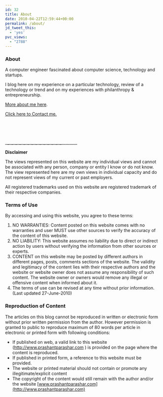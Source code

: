 ```yaml
---
id: 32
title: About
date: 2010-04-22T12:59:44+00:00
permalink: /about/
jd_tweet_this:
  - 'yes'
pvc_views:
  - "2788"
---
```

### About

A computer engineer fascinated about computer science, technology and startups.

I blog here on my experience on a particular technology, review of a technology or trend and on my experiences with philanthropy & entrepreneurship.

[More about me here](http://www.prashantparashar.com/speaker-profile "Speaker Profile").

[Click here to Contact me.](http://www.prashantparashar.com/contact "Contact")

&nbsp;

&nbsp;

\___\___\___\___\___\___\___\___\___\___\___\___\___\___\___\___\___\___\___\___\___\___\___\___\___\___\___\___\___\_____

**Disclaimer**

The views represented on this website are my individual views and cannot be associated with any person, company or entity I know or do not know. The view represented here are my own views in individual capacity and do not represent views of my current or past employers.

All registered trademarks used on this website are registered trademark of their respective companies.

### Terms of Use

By accessing and using this website, you agree to these terms:

  1. NO WARRANTIES: Content posted on this website comes with no warranties and user MUST use other sources to verify the accuracy of the content of this website.
  2. NO LIABILITY: This website assumes no liability due to direct or indirect action by users without verifying the information from other sources or experts.
  3. CONTENT on this website may be posted by different authors in different pages, posts, comments sections of the website. The validity and legitimacy of the content lies with their respective authors and the website or website owner does not assume any responsibility of such content. The website owner or owners would remove any illegal or offensive content when informed about it.
  4. The terms of use can be revised at any time without prior information. (Last updated 27-June-2010)

### Reproduction of Content

The articles on this blog cannot be reproduced in written or electronic form without prior written permission from the author. However permission is granted to public to reproduce maximum of 80 words per article in electronic or printed form with following conditions:

  * If published on web, a valid link to this website (<http://www.prashantparashar.com> ) is provided on the page where the content is reproduced.
  * If published in printed form, a reference to this website must be provided.
  * The website or printed material should not contain or promote any illegitimate/explicit content
  * The copyright of the content would still remain with the author and/or the website [www.prashantparashar.com](http://www.prashantparashar.com)
